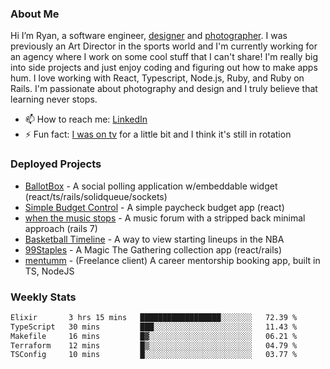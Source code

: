 ### About Me
Hi I’m Ryan, a software engineer, [designer](https://www.denvermullets.com/video) and [photographer](https://www.denvermullets.com/). I was previously an Art Director in the sports world and I'm currently working for an agency where I work on some cool stuff that I can't share! I'm really big into side projects and just enjoy coding and figuring out how to make apps hum. I love working with React, Typescript, Node.js, Ruby, and Ruby on Rails. I'm passionate about photography and design and I truly believe that learning never stops.

- 📫 How to reach me: [LinkedIn](https://www.linkedin.com/in/ryanvaznis)
- ⚡ Fun fact: [I was on tv](https://vimeo.com/381425882) for a little bit and I think it's still in rotation

### Deployed Projects
- [BallotBox](https://voteballotbox.com/) - A social polling application w/embeddable widget (react/ts/rails/solidqueue/sockets)
- [Simple Budget Control](https://simplebudgetcontrol.com/) - A simple paycheck budget app (react)
- [when the music stops](https://whenthemusicstops.net) - A music forum with a stripped back minimal approach (rails 7)
- [Basketball Timeline](https://basketball-timeline.com/?team=PHO&year=2023) - A way to view starting lineups in the NBA
- [99Staples](https://www.99staples.com/collections/denvermullets/9) - A Magic The Gathering collection app (react/rails)
- [mentumm](https://portal.mentumm.com/) - (Freelance client) A career mentorship booking app, built in TS, NodeJS

### Weekly Stats
<!--START_SECTION:waka-->

```txt
Elixir       3 hrs 15 mins   ██████████████████░░░░░░░   72.39 %
TypeScript   30 mins         ███░░░░░░░░░░░░░░░░░░░░░░   11.43 %
Makefile     16 mins         █▓░░░░░░░░░░░░░░░░░░░░░░░   06.21 %
Terraform    12 mins         █▒░░░░░░░░░░░░░░░░░░░░░░░   04.79 %
TSConfig     10 mins         █░░░░░░░░░░░░░░░░░░░░░░░░   03.77 %
```

<!--END_SECTION:waka-->
